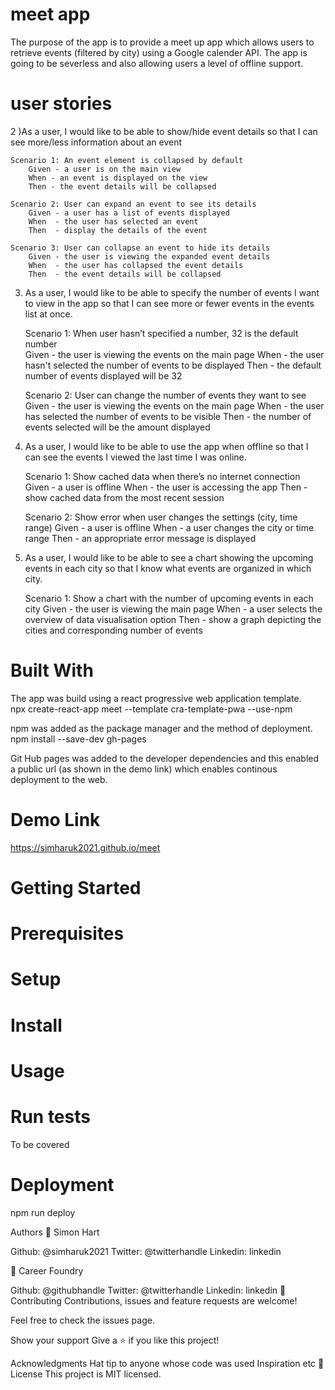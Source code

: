 # meet app
The purpose of the app is to provide a meet up app which allows users to retrieve events (filtered by city) using a Google calender API.  The app is going to be severless and also allowing users a level of offline support.

# user stories

2 )As a user, I would like to be able to show/hide event details so that I can see more/less
information about an event

    Scenario 1: An event element is collapsed by default
        Given - a user is on the main view
        When - an event is displayed on the view
        Then - the event details will be collapsed

    Scenario 2: User can expand an event to see its details
        Given - a user has a list of events displayed
        When  - the user has selected an event
        Then  - display the details of the event

    Scenario 3: User can collapse an event to hide its details  
        Given - the user is viewing the expanded event details
        When  - the user has collapsed the event details
        Then  - the event details will be collapsed

3) As a user, I would like to be able to specify the number of events I want to view in the app so
that I can see more or fewer events in the events list at once.

    Scenario 1: When user hasn’t specified a number, 32 is the default number   
        Given - the user is viewing the events on the main page
        When  - the user hasn't selected the number of events to be displayed
        Then  - the default number of events displayed will be 32

    Scenario 2: User can change the number of events they want to see
        Given - the user is viewing the events on the main page
        When  - the user has selected the number of events to be visible
        Then  - the number of events selected will be the amount displayed

4) As a user, I would like to be able to use the app when offline so that I can see the events I
viewed the last time I was online.

    Scenario 1: Show cached data when there’s no internet connection
        Given - a user is offline
        When  - the user is accessing the app 
        Then  - show cached data from the most recent session

    Scenario 2: Show error when user changes the settings (city, time range)
        Given - a user is offline
        When  - a user changes the city or time range
        Then  - an appropriate error message is displayed

5) As a user, I would like to be able to see a chart showing the upcoming events in each city so
that I know what events are organized in which city.

    Scenario 1: Show a chart with the number of upcoming events in each city
        Given - the user is viewing the main page
        When  - a user selects the overview of data visualisation option 
        Then  - show a graph depicting the cities and corresponding number of events

# Built With

The app was build using a react progressive web application template.  
npx create-react-app meet --template cra-template-pwa --use-npm

npm was added as the package manager and the method of deployment.  
npm install --save-dev gh-pages


Git Hub pages was added to the developer dependencies and this enabled a public url (as shown in the demo link) which enables continous deployment to the web.


# Demo Link
https://simharuk2021.github.io/meet
# Getting Started

# Prerequisites
# Setup
# Install
# Usage
# Run tests
To be covered 

# Deployment
npm run deploy

Authors
👤 Simon Hart 

Github: @simharuk2021
Twitter: @twitterhandle
Linkedin: linkedin

👤 Career Foundry

Github: @githubhandle
Twitter: @twitterhandle
Linkedin: linkedin
🤝 Contributing
Contributions, issues and feature requests are welcome!

Feel free to check the issues page.

Show your support
Give a ⭐️ if you like this project!

Acknowledgments
Hat tip to anyone whose code was used
Inspiration
etc
📝 License
This project is MIT licensed.
 

